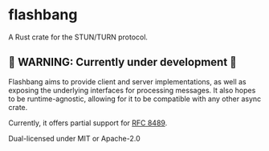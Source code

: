 # flashbang

A Rust crate for the STUN/TURN protocol.

## 🚧 WARNING: Currently under development 🚧

Flashbang aims to provide client and server implementations, as well as exposing the underlying interfaces for processing messages.
It also hopes to be runtime-agnostic, allowing for it to be compatible with any other async crate.

Currently, it offers partial support for [RFC 8489](https://datatracker.ietf.org/doc/html/rfc8489).

Dual-licensed under MIT or Apache-2.0
